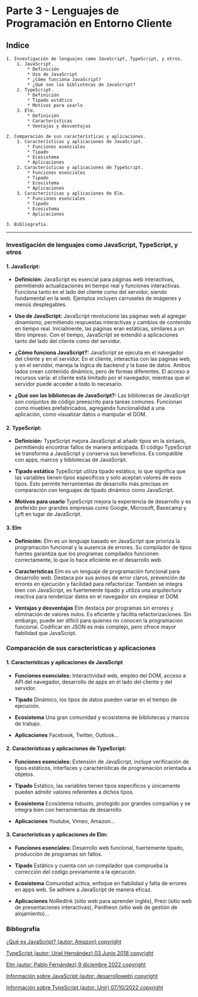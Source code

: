 # Parte 3 - Lenguajes de Programación en Entorno Cliente

## Indice

    1. Investigación de lenguajes como JavaScript, TypeScript, y otros.
        1. JavaScript.
            * Definición
            * Uso de JavaScript
            * ¿Cómo funciona JavaScript?
            * ¿Qué son las bibliotecas de JavaScript?
        2. TypeScript.
            * Definición
            * Tipado estático
            * Motivos para usarlo
        3. Elm.
            * Definición
            * Características
            * Ventajas y desventajas

    2. Comparación de sus características y aplicaciones.
        1. Características y aplicaciones de JavaScript.
            * Funciones esenciales
            * Tipado
            * Ecosistema
            * Aplicaciones
        2. Características y aplicaciones de TypeScript.
            * Funciones esenciales
            * Tipado
            * Ecosistema
            * Aplicaciones
        3. Características y aplicaciones de Elm.
            * Funciones esenciales
            * Tipado
            * Ecosistema
            * Aplicaciones

    3. Bibliografía.

---

### Investigación de lenguajes como JavaScript, TypeScript, y otros

#### 1. **JavaScript:**

* **Definición:** JavaScript es esencial para páginas web interactivas, permitiendo actualizaciones en tiempo real y funciones interactivas. Funciona tanto en el lado del cliente como del servidor, siendo fundamental en la web. Ejemplos incluyen carruseles de imágenes y menús desplegables.

* **Uso de JavaScript:** JavaScript revolucionó las páginas web al agregar dinamismo, permitiendo respuestas interactivas y cambios de contenido en tiempo real. Inicialmente, las páginas eran estáticas, similares a un libro impreso. Con el tiempo, JavaScript se extendió a aplicaciones tanto del lado del cliente como del servidor.

* **¿Cómo funciona JavaScript?:** JavaScript se ejecuta en el navegador del cliente y en el servidor. En el cliente, interactúa con las páginas web, y en el servidor, maneja la lógica de backend y la base de datos. Ambos lados crean contenido dinámico, pero de formas diferentes. El acceso a recursos varía: el cliente está limitado por el navegador, mientras que el servidor puede acceder a todo lo necesario.

* **¿Qué son las bibliotecas de JavaScript?:** Las bibliotecas de JavaScript son conjuntos de código preescrito para tareas comunes. Funcionan como muebles prefabricados, agregando funcionalidad a una aplicación, como visualizar datos o manipular el DOM.

#### 2. **TypeScript:**

* **Definición:** TypeScript mejora JavaScript al añadir tipos en la sintaxis, permitiendo encontrar fallos de manera anticipada. El código TypeScript se transforma a JavaScript y conserva sus beneficios. Es compatible con apps, marcos y bibliotecas de JavaScript.

* **Tipado estático** TypeScript utiliza tipado estático, lo que significa que las variables tienen tipos específicos y solo aceptan valores de esos tipos. Esto permite herramientas de desarrollo más precisas en comparación con lenguajes de tipado dinámico como JavaScript.

* **Motivos para usarlo** TypeScript mejora la experiencia de desarrollo y es preferido por grandes empresas como Google, Microsoft, Basecamp y Lyft en lugar de JavaScript.

#### 3. **Elm**

* **Definición:** Elm es un lenguaje basado en JavaScript que prioriza la programación funcional y la ausencia de errores. Su compilador de tipos fuertes garantiza que los programas compilados funcionen correctamente, lo que lo hace eficiente en el desarrollo web.

* **Características** Elm es un lenguaje de programación funcional para desarrollo web. Destaca por sus avisos de error claros, prevención de errores en ejecución y facilidad para refactorizar. También se integra bien con JavaScript, es fuertemente tipado y utiliza una arquitectura reactiva para renderizar datos en el navegador sin emplear el DOM.

* **Ventajas y desventajas** Elm destaca por programas sin errores y eliminación de valores nulos. Es eficiente y facilita refactorizaciones. Sin embargo, puede ser difícil para quienes no conocen la programación funcional. Codificar en JSON es más complejo, pero ofrece mayor fiabilidad que JavaScript.

### Comparación de sus características y aplicaciones

#### 1. **Características y aplicaciones de JavaScript**

* **Funciones esenciales:** Interactividad web, empleo del DOM, acceso a API del navegador, desarrollo de apps en el lado del cliente y del servidor.

* **Tipado** Dinámico, los tipos de datos pueden variar en el tiempo de ejecución.

* **Ecosistema** Una gran comunidad y ecosistema de bibliotecas y marcos de trabajo.

* **Aplicaciones** Facebook, Twitter, Outlook...

#### 2. **Características y aplicaciones de TypeScript:**

* **Funciones esenciales:** Extensión de JavaScript, incluye verificación de tipos estáticos, interfaces y características de programación orientada a objetos.

* **Tipado** Estático, las variables tienen tipos específicos y únicamente pueden admitir valores referentes a dichos tipos.

* **Ecosistema** Ecosistema robusto, protegido por grandes compañías y se integra bien con herramientas de desarrollo.

* **Aplicaciones** Youtube, Vimeo, Amazon...

#### 3. **Características y aplicaciones de Elm:**

* **Funciones esenciales:** Desarrollo web funcional, fuertemente tipado, producción de programas sin fallos.

* **Tipado** Estático y cuenta con un compilador que comprueba la corrección del código previamente a la ejecución.

* **Ecosistema** Comunidad activa, enfoque en fiabilidad y falta de errores en apps web. Se adhiere a JavaScript de manera eficaz.

* **Aplicaciones** NoRedInk (sitio web para aprender inglés), Prezi (sitio web de presentaciones interactivas), Pantheon (sitio web de gestión de alojamiento)...

### Bibliografía

[¿Qué es JavaScript? (autor: Amazon) copyright](https://aws.amazon.com/es/what-is/javascript/)

[TypeScript (autor: Uriel Hernández) 03 Junio 2018 copyright](https://codigofacilito.com/articulos/typescript)

[Elm (autor: Pablo Fernández) 9 diciembre 2022 copyright](https://openwebinars.net/blog/caracteristicas-y-ventajas-del-lenguaje-elm/#caracter%C3%ADsticas-del-lenguaje-elm)

[Información sobre JavaScript (autor: desarrolloweb) copyright](https://desarrolloweb.com/home/javascript)

[Información sobre TypeScript (autor: Unir) 07/10/2022 copyright](https://www.unir.net/ingenieria/revista/que-es-typescript/#:~:text=Con%20TypeScript%20podemos%20crear%20desde,%2C%20Facebook%2C%20Twitter%20o%20Amazon.)
